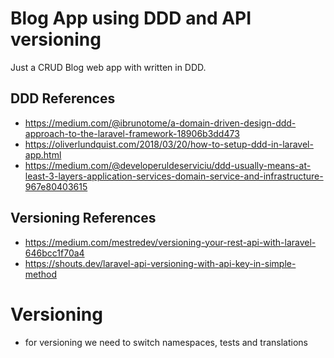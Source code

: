 # Blog App using DDD and API versioning
Just a CRUD Blog web app with written in DDD.

## DDD References
- https://medium.com/@ibrunotome/a-domain-driven-design-ddd-approach-to-the-laravel-framework-18906b3dd473
- https://oliverlundquist.com/2018/03/20/how-to-setup-ddd-in-laravel-app.html
- https://medium.com/@developeruldeserviciu/ddd-usually-means-at-least-3-layers-application-services-domain-service-and-infrastructure-967e80403615

## Versioning References
- https://medium.com/mestredev/versioning-your-rest-api-with-laravel-646bcc1f70a4
- https://shouts.dev/laravel-api-versioning-with-api-key-in-simple-method


# Versioning
- for versioning we need to switch namespaces, tests and translations